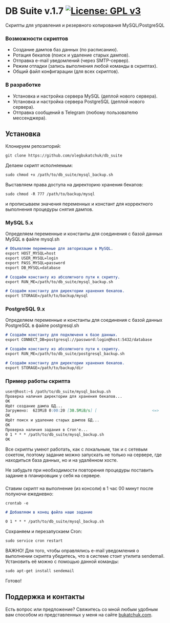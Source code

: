 # DB Suite v.1.7 [![License: GPL v3](https://img.shields.io/badge/License-GPL%20v3-blue.svg)](http://www.gnu.org/licenses/gpl-3.0)
Скрипты для управления и резервного копирования MySQL/PostgreSQL 

### Возможности скриптов
- Создание дампов баз данных (по расписанию). 
- Ротация бекапов (поиск и удаление старых дампов).
- Отправка e-mail уведомлений (через SMTP-сервер).
- Режим отладки (запись выполнения любой команды в скриптах).
- Общий файл конфигарации (для всех скриптов).

### В разработке
- Установка и настройка сервера MySQL (деплой нового сервера). 
- Установка и настройка сервера PostgreSQL (деплой нового сервера).
- Отправка сообщений в Telegram (любому пользователю мессенджера).

## Установка
Клонируем репозиторий:
```markdown
git clone https://github.com/olegbukatchuk/db_suite
```
Делаем скрипт исполняемым:
```markdown
sudo chmod +x /path/to/db_suite/mysql_backup.sh
```
Выставляем права доступа на директорию хранения бекапов:
```markdown
sudo chmod -R 777 /path/to/backup/mysql
```
и прописываем значения переменных и констант для корректного выполнения процедуры снятия дампов. 

### MySQL 5.x
Определяем переменные и константы для соединения с базой данных MySQL в файле mysql.sh

```markdown
# Объявляем переменные для авторизации в MySQL.
export HOST_MYSQL=host
export USER_MYSQL=login
export PASS_MYSQL=password
export DB_MYSQL=database

# Создаём константу из абсолютного пути к скрипту.
export RUN_ME=/path/to/db_suite/mysql_backup.sh

# Создаём константу для директории хранения бекапов.
export STORAGE=/path/to/backup/mysql
```

### PostgreSQL 9.x
Определяем переменные и константы для соединения с базой данных PostgreSQL в файле postgresql.sh

```markdown
# Создаём константу для подключеня к базе данных.
export CONNECT_DB=postgresql://password:login@host:5432/database

# Создаём константу из абсолютного пути к скрипту.
export RUN_ME=/path/to/db_suite/postgresql_backup.sh

# Создаём константу для директории хранения бекапов.
export STORAGE=/path/to/backup/dir
```
### Пример работы скрипта
```markdown
user@host:~$ /path/to/db_suite/mysql_backup.sh 
Проверка наличия директории для хранения бекапов...
OK
Идёт создание дампа БД...
Загружено:  623MiB 0:00:20 [30.5MiB/s] [                        <=>                                ]
OK
Идёт поиск и удаление старых дампов БД...
ОК
Проверка наличия задания в Cron'e...
0 1 * * * /path/to/db_suite/mysql_backup.sh
OK
```
Все скрипты умеют работать, как с локальным, так и с сетевым сокетом, поэтому задание можно запускать не только на сервере, где находиться база данных, но и на удалённом хосте.

Не забудьте при необходимости повторения процедуры поставить задание в планировщик у себя на сервере.

### 
Ставим скрипт на выполнение (из консоли) в 1 час 00 минут после полуночи ежедневно:

```markdown
crontab -e

# Добавляем в конец файла наше задание

0 1 * * * /path/to/db_suite/mysql_backup.sh
```
Сохраняем и перезапускаем Cron:

```markdown
sudo service cron restart
```
ВАЖНО! Для того, чтобы оправлялись e-mail уведомления о выполнении скрипта убедитесь, что в системе стоит утилита sendemail. Установить её можно с помощью данной команды:

```markdown
sudo apt-get install sendemail
```

Готово!

## Поддержка и контакты

Есть вопрос или предложение? Свяжитесь со мной любым удобным вам способом из представленных у меня на сайте [bukatchuk.com](https://bukatchuk.com/contacts/).
